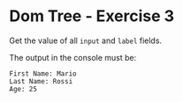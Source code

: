 # Dom Tree - Exercise 3

Get the value of all `input` and `label` fields.

The output in the console must be:

```
First Name: Mario
Last Name: Rossi
Age: 25
```
